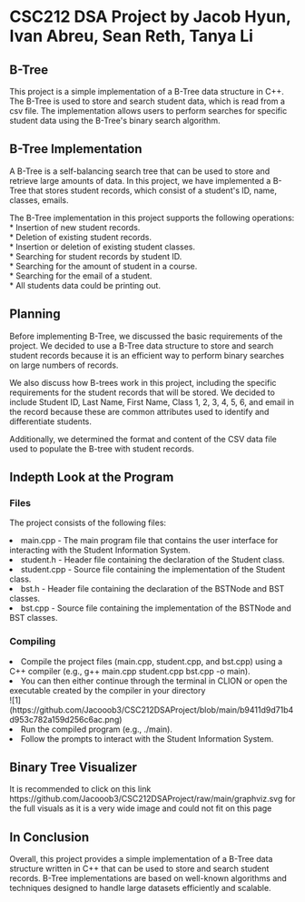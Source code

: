 <!DOCTYPE HTML>
<html>
 <h1> CSC212 DSA Project by Jacob Hyun, Ivan Abreu, Sean Reth, Tanya Li </h1>
<body>
  <h2>B-Tree
  </h2>

<p>
  This project is a simple implementation of a B-Tree data structure in C++. The B-Tree is used to store and search student data, which is read from a csv file. The implementation allows users to perform searches for specific student data using the B-Tree's binary search algorithm.
  </p>
  
<h2>B-Tree Implementation
  </h2>

<p>
  A B-Tree is a self-balancing search tree that can be used to store and retrieve large amounts of data. In this project, we have implemented a B-Tree that stores student records, which consist of a student's ID, name, classes, emails. 
  </p>

<p>
  The B-Tree implementation in this project supports the following operations:<br>
* Insertion of new student records.<br>
* Deletion of existing student records.<br>
* Insertion or deletion of existing student classes.<br>
* Searching for student records by student ID.<br>
* Searching for the amount of student in a course.<br>
* Searching for the email of a student.<br>
* All students data could be printing out.<br>
  </P>

<h2>
  Planning
  </h2>

<p>
  Before implementing B-Tree, we discussed the basic requirements of the project. We decided to use a B-Tree data structure to store and search student records because it is an efficient way to perform binary searches on large numbers of records.
  </p>

<p>
  We also discuss how B-trees work in this project, including the specific requirements for the student records that will be stored. We decided to include Student ID, Last Name, First Name, Class 1, 2, 3, 4, 5, 6, and email in the record because these are common attributes used to identify and differentiate students.
  </p>

<p>
  Additionally, we determined the format and content of the CSV data file used to populate the B-tree with student records.
  </p>
  <h2>Indepth Look at the Program</h2>
  <h3> Files </h3>
  <p> The project consists of the following files: </p>
  <p><li>main.cpp - The main program file that contains the user interface for interacting with the Student Information System.</li>
     <li>student.h - Header file containing the declaration of the Student class.</li>
     <li>student.cpp - Source file containing the implementation of the Student class.</li>
     <li>bst.h - Header file containing the declaration of the BSTNode and BST classes.</li>
     <li>bst.cpp - Source file containing the implementation of the BSTNode and BST classes. </li></p>
 <h3> Compiling </h3>
 <li>Compile the project files (main.cpp, student.cpp, and bst.cpp) using a C++ compiler (e.g., g++  main.cpp student.cpp bst.cpp -o main). </li>
 <li>You can then either continue through the terminal in CLION or open the executable created by the compiler in your directory </li>
 ![1](https://github.com/Jacooob3/CSC212DSAProject/blob/main/b9411d9d71b4d953c782a159d256c6ac.png)
 <li>Run the compiled program (e.g., ./main).</li>
 <li>Follow the prompts to interact with the Student Information System.</li>




 <h2> Binary Tree Visualizer</h2>
 <p> It is recommended to click on this link https://github.com/Jacooob3/CSC212DSAProject/raw/main/graphviz.svg for the full visuals as it is a very wide image
     and could not fit on this page</p>
    
<h2> 
  In Conclusion
  </h2>
  
<p>
  Overall, this project provides a simple implementation of a B-Tree data structure written in C++ that can be used to store and search student records. B-Tree implementations are based on well-known algorithms and techniques designed to handle large datasets efficiently and scalable.
  </p>
  </body>
  </html>
